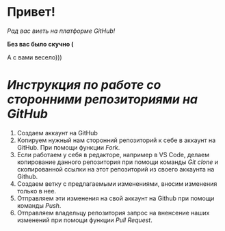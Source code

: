 # Привет!

*Рад вас виеть на платформе GitHub!*

__Без вас было скучно (__

А с вами весело)))

# _**Инструкция по работе со сторонними репозиториями на GitHub**_ 

1. Создаем аккаунт на GitHub
2. Копируем нужный нам сторонний репозиторий к себе в аккаунт на GitHub. При помощи функции *Fork*.
3. Если работаем у себя в редакторе, например в VS Code, делаем копирование данного репозитория при помощи команды *Git clone* и скопированной ссылки на этот репозиторий из своего аккаунта на Github.
4. Создаем ветку с предлагаемыми изменениями, вносим изменения только в нее.
5. Отправляем эти изменения на свой аккаунт на Github при помощи команды *Push*.
6. Отправляем владельцу репозитория запрос на вненсение наших изменений при помощи функции *Pull Request*.
